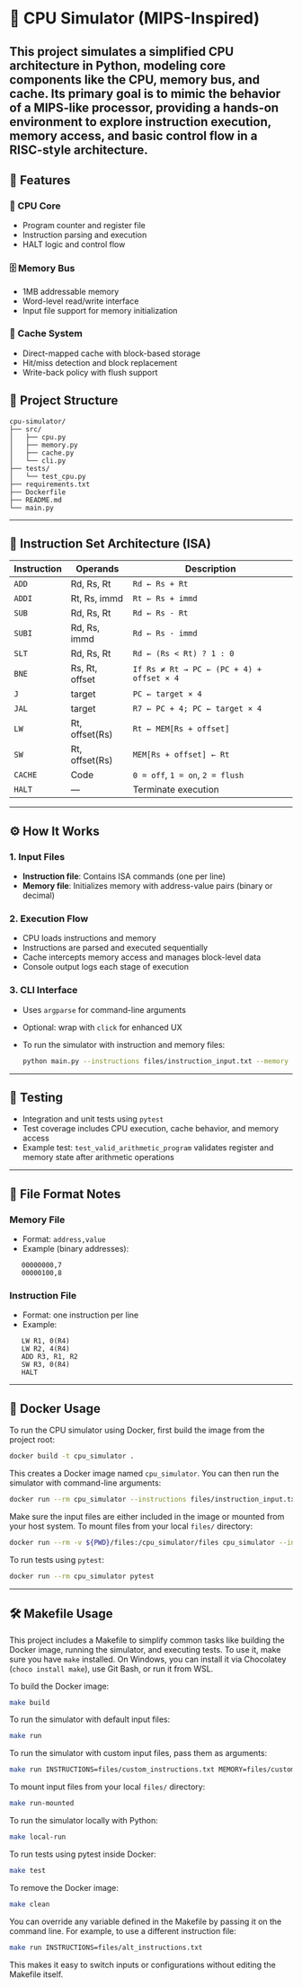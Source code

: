 # 🧠 CPU Simulator (MIPS-Inspired)

This project simulates a simplified CPU architecture in Python, modeling core components like the CPU, memory bus, and cache. Its primary goal is to mimic the behavior of a MIPS-like processor, providing a hands-on environment to explore instruction execution, memory access, and basic control flow in a RISC-style architecture.
---

## 🚀 Features

### 🧩 CPU Core
- Program counter and register file
- Instruction parsing and execution
- HALT logic and control flow

### 🗄️ Memory Bus
- 1MB addressable memory
- Word-level read/write interface
- Input file support for memory initialization

### 🧮 Cache System
- Direct-mapped cache with block-based storage
- Hit/miss detection and block replacement
- Write-back policy with flush support

## 📁 Project Structure

```
cpu-simulator/
├── src/
│   ├── cpu.py
│   ├── memory.py
│   ├── cache.py
│   └── cli.py
├── tests/
│   └── test_cpu.py
├── requirements.txt
├── Dockerfile
├── README.md
└── main.py
```

---

## 🧾 Instruction Set Architecture (ISA)

| Instruction | Operands         | Description                                   |
|-------------|------------------|-----------------------------------------------|
| `ADD`       | Rd, Rs, Rt       | `Rd ← Rs + Rt`                                |
| `ADDI`      | Rt, Rs, immd     | `Rt ← Rs + immd`                              |
| `SUB`       | Rd, Rs, Rt       | `Rd ← Rs - Rt`                                |
| `SUBI`      | Rd, Rs, immd     | `Rd ← Rs - immd`                              |
| `SLT`       | Rd, Rs, Rt       | `Rd ← (Rs < Rt) ? 1 : 0`                      |
| `BNE`       | Rs, Rt, offset   | `If Rs ≠ Rt → PC ← (PC + 4) + offset × 4`     |
| `J`         | target           | `PC ← target × 4`                             |
| `JAL`       | target           | `R7 ← PC + 4; PC ← target × 4`                |
| `LW`        | Rt, offset(Rs)   | `Rt ← MEM[Rs + offset]`                       |
| `SW`        | Rt, offset(Rs)   | `MEM[Rs + offset] ← Rt`                       |
| `CACHE`     | Code             | `0 = off`, `1 = on`, `2 = flush`              |
| `HALT`      | —                | Terminate execution                           |

---

## ⚙️ How It Works

### 1. Input Files
- **Instruction file**: Contains ISA commands (one per line)
- **Memory file**: Initializes memory with address-value pairs (binary or decimal)

### 2. Execution Flow
- CPU loads instructions and memory
- Instructions are parsed and executed sequentially
- Cache intercepts memory access and manages block-level data
- Console output logs each stage of execution

### 3. CLI Interface
- Uses `argparse` for command-line arguments
- Optional: wrap with `click` for enhanced UX
- To run the simulator with instruction and memory files:

  ```bash
  python main.py --instructions files/instruction_input.txt --memory files/data_input.txt
  ```
---

## 🧪 Testing

- Integration and unit tests using `pytest`
- Test coverage includes CPU execution, cache behavior, and memory access
- Example test: `test_valid_arithmetic_program` validates register and memory state after arithmetic operations

---

## 📁 File Format Notes

### Memory File
- Format: `address,value`
- Example (binary addresses):
```
   00000000,7 
   00000100,8
```

### Instruction File
- Format: one instruction per line
- Example:
```
   LW R1, 0(R4)
   LW R2, 4(R4)
   ADD R3, R1, R2 
   SW R3, 0(R4) 
   HALT
```
---
## 🐳 Docker Usage


To run the CPU simulator using Docker, first build the image from the project root:

```bash
docker build -t cpu_simulator .
```

This creates a Docker image named `cpu_simulator`. You can then run the simulator with command-line arguments:

```bash
docker run --rm cpu_simulator --instructions files/instruction_input.txt --memory files/data_input.txt
```

Make sure the input files are either included in the image or mounted from your host system. To mount files from your local `files/` directory:

```bash
docker run --rm -v ${PWD}/files:/cpu_simulator/files cpu_simulator --instructions files/instruction_input.txt --memory files/data_input.txt
```

To run tests using `pytest`:

```bash
docker run --rm cpu_simulator pytest
```
---

## 🛠️ Makefile Usage


This project includes a Makefile to simplify common tasks like building the Docker image, running the simulator, and executing tests. To use it, make sure you have `make` installed. On Windows, you can install it via Chocolatey (`choco install make`), use Git Bash, or run it from WSL.

To build the Docker image:

```bash
make build
```

To run the simulator with default input files:

```bash
make run
```

To run the simulator with custom input files, pass them as arguments:

```bash
make run INSTRUCTIONS=files/custom_instructions.txt MEMORY=files/custom_memory.txt
```

To mount input files from your local `files/` directory:

```bash
make run-mounted
```

To run the simulator locally with Python:

```bash
make local-run
```

To run tests using pytest inside Docker:

```bash
make test
```

To remove the Docker image:

```bash
make clean
```

You can override any variable defined in the Makefile by passing it on the command line. For example, to use a different instruction file:

```bash
make run INSTRUCTIONS=files/alt_instructions.txt
```

This makes it easy to switch inputs or configurations without editing the Makefile itself.